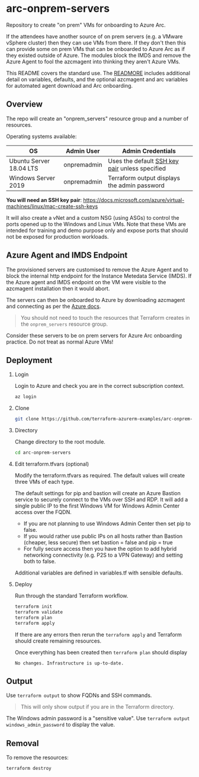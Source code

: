# arc-onprem-servers

Repository to create "on prem" VMs for onboarding to Azure Arc.

If the attendees have another source of on prem servers (e.g. a VMware vSphere cluster) then they can use VMs from there. If they don't then this can provide some on prem VMs that can be onboarded to Azure Arc as if they existed outside of Azure. The modules block the IMDS and remove the Azure Agent to fool the azcmagent into thinking they aren't Azure VMs.

This README covers the standard use. The [READMORE](./READMORE.md) includes additional detail on variables, defaults, and the optional azcmagent and arc variables for automated agent download and Arc onboarding.

## Overview

The repo will create an "onprem_servers" resource group and a number of resources.

Operating systems available:

| OS | Admin User | Admin Credentials |
|---|---|---|
| Ubuntu Server 18.04 LTS | onpremadmin | Uses the default [SSH key pair](https://docs.microsoft.com/azure/virtual-machines/linux/mac-create-ssh-keys) unless specified |
| Windows Server 2019 | onpremadmin | Terraform output displays the admin password |

**You will need an SSH key pair**: <https://docs.microsoft.com/azure/virtual-machines/linux/mac-create-ssh-keys>

It will also create a vNet and a custom NSG (using ASGs) to control the ports opened up to the Windows and Linux VMs. Note that these VMs are intended for training and demo purpose only and expose ports that should not be exposed for production workloads.

## Azure Agent and IMDS Endpoint

The provisioned servers are customised to remove the Azure Agent and to block the internal http endpoint for the Instance Metedata Service (IMDS). If the Azure agent and IMDS endpoint on the VM were visible to the azcmagent installation then it would abort.

The servers can then be onboarded to Azure by downloading azcmagent and connecting as per the [Azure docs](https://aka.ms/AzureArcDocs).

> You should not need to touch the resources that Terraform creates in the `onprem_servers` resource group.

Consider these servers to be on prem servers for Azure Arc onboarding practice. Do not treat as normal Azure VMs!

## Deployment

1. Login

    Login to Azure and check you are in the correct subscription context.

    ```bash
    az login
    ```

1. Clone

   ```bash
   git clone https://github.com/terraform-azurerm-examples/arc-onprem-servers/
   ```

1. Directory

    Change directory to the root module.

    ```bash
    cd arc-onprem-servers
    ```

1. Edit terraform.tfvars (optional)

    Modify the terraform.tfvars as required. The default values will create three VMs of each type.

    The default settings for pip and bastion will create an Azure Bastion service to securely connect to the VMs over SSH and RDP. It will add a single public IP to the first Windows VM for Windows Admin Center access over the FQDN.

    * If you are not planning to use Windows Admin Center then set pip to false.
    * If you would rather use public IPs on all hosts rather than Bastion (cheaper, less secure) then set bastion = false and pip = true
    * For fully secure access then you have the option to add hybrid networking connectivity (e.g. P2S to a VPN Gateway) and setting both to false.

    Additional variables are defined in variables.tf with sensible defaults.

1. Deploy

    Run through the standard Terraform workflow.

    ```bash
    terraform init
    terraform validate
    terraform plan
    terraform apply
    ```

    If there are any errors then rerun the `terraform apply` and Terraform should create remaining resources.

    Once everything has been created then `terraform plan` should display

    ```text
    No changes. Infrastructure is up-to-date.
    ```

## Output

Use `terraform output` to show FQDNs and SSH commands.

> This will only show output if you are in the Terraform directory.

The Windows admin password is a "sensitive value". Use `terraform output windows_admin_password` to display the value.

## Removal

To remove the resources:

```bash
terraform destroy
```
